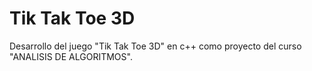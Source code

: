 # Tik Tak Toe 3D
Desarrollo del juego "Tik Tak Toe 3D" en c++ como proyecto del curso "ANALISIS DE ALGORITMOS".
